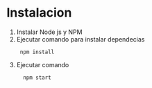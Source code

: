 # Instalacion
1. Instalar Node js y NPM
2. Ejecutar comando para instalar dependecias
   ```
    npm install
   ```
3. Ejecutar comando 
   ```
     npm start
   ```